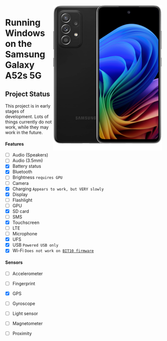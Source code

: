 <img align="right" src="https://github.com/n00b69/woa-a52s/blob/main/a52s.png" width="350" alt="Windows 11 running on a52sxq">

# Running Windows on the Samsung Galaxy A52s 5G

## Project Status
This project is in early stages of development. Lots of things currently do not work, while they may work in the future.

#### Features
- [ ] Audio (Speakers)
- [ ] Audio (3.5mm)
- [x] Battery status
- [x] Bluetooth
- [ ] Brightness ```requires GPU```
- [ ] Camera
- [x] Charging ```Appears to work, but VERY slowly```
- [x] Display
- [ ] Flashlight
- [ ] GPU
- [x] SD card
- [ ] SMS
- [x] Touchscreen
- [ ] LTE
- [ ] Microphone
- [x] UFS
- [x] USB ```Powered USB only```
- [x] Wi-Fi ```Does not work on ```[```BIT10 firmware```](https://github.com/n00b69/woa-a52s/blob/main/guide/materials.md#check-bootloader-version)

#### Sensors
- [ ] Accelerometer
- [ ] Fingerprint
- [x] GPS
- [ ] Gyroscope
- [ ] Light sensor
- [ ] Magnetometer
- [ ] Proximity











